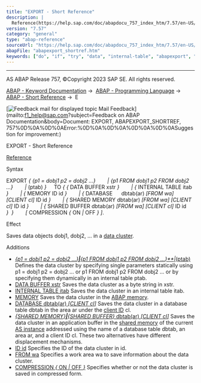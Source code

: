 ```yaml
---
title: "EXPORT - Short Reference"
description: |
  Reference(https://help.sap.com/doc/abapdocu_757_index_htm/7.57/en-US/abapexport_data_cluster.htm) Syntax EXPORT  p1 = dobj1 p2 = dobj2 ...  p1 FROM dobj1 p2 FROM dobj2 ...  (ptab)  TO   DATA BUFFER xstr    INTERNAL TABLE itab    MEMORY ID id
version: "7.57"
category: "general"
type: "abap-reference"
sourceUrl: "https://help.sap.com/doc/abapdocu_757_index_htm/7.57/en-US/abapexport_shortref.htm"
abapFile: "abapexport_shortref.htm"
keywords: ["do", "if", "try", "data", "internal-table", "abapexport", "shortref"]
---
```


* * *

AS ABAP Release 757, ©Copyright 2023 SAP SE. All rights reserved.

[ABAP - Keyword Documentation](https://help.sap.com/doc/abapdocu_757_index_htm/7.57/en-US/abenabap.htm) →  [ABAP - Programming Language](https://help.sap.com/doc/abapdocu_757_index_htm/7.57/en-US/abenabap_reference.htm) →  [ABAP - Short Reference](https://help.sap.com/doc/abapdocu_757_index_htm/7.57/en-US/abenabap_shortref.htm) →  E

 [![](Mail.gif?object=Mail.gif&sap-language=EN "Feedback mail for displayed topic") Mail Feedback](mailto:f1_help@sap.com?subject=Feedback on ABAP Documentation&body=Document: EXPORT, ABAPEXPORT_SHORTREF, 757%0D%0A%0D%0AError:%0D%0A%0D%0A%0D%0A%0D%0ASuggestion
for improvement:)

EXPORT - Short Reference

[Reference](https://help.sap.com/doc/abapdocu_757_index_htm/7.57/en-US/abapexport_data_cluster.htm)

Syntax

EXPORT *{* *{*p1 = dobj1 p2 = dobj2 ...*}*
       *|* *{*p1 FROM dobj1 p2 FROM dobj2 ...*}*
       *|* (ptab) *}*
    TO *{* *{* DATA BUFFER xstr *}*
       *|* *{* INTERNAL TABLE itab *}*
       *|* *{* MEMORY ID id *}*
       *|* *{* DATABASE      dbtab(ar) *\[*FROM wa*\]* *\[*CLIENT cl*\]* ID id *}*
       *|* *{* SHARED MEMORY dbtab(ar) *\[*FROM wa*\]* *\[*CLIENT cl*\]* ID id *}*
       *|* *{* SHARED BUFFER dbtab(ar) *\[*FROM wa*\]* *\[*CLIENT cl*\]* ID id *}*  *}*
       *\[* COMPRESSION *{* ON *|* OFF *}* *\]*.

Effect

Saves data objects dobj1, dobj2, ... in a [data cluster](https://help.sap.com/doc/abapdocu_757_index_htm/7.57/en-US/abendata_cluster_glosry.htm "Glossary Entry").

Additions   

-   [*{*p1 = dobj1 p2 = dobj2 ...*}**|**{*p1 FROM dobj1 p2 FROM dobj2 ...*}**|*(ptab)](https://help.sap.com/doc/abapdocu_757_index_htm/7.57/en-US/abapexport_data_cluster_param.htm)
    Defines the data cluster by specifying single parameters statically using p1 = dobj1 p2 = dobj2 ... or p1 FROM dobj1 p2 FROM dobj2 ... or by specifying them dynamically in an internal table ptab.
-   [DATA BUFFER xstr](https://help.sap.com/doc/abapdocu_757_index_htm/7.57/en-US/abapexport_data_cluster_medium.htm)
    Saves the data cluster as a byte string in xstr.
-   [INTERNAL TABLE itab](https://help.sap.com/doc/abapdocu_757_index_htm/7.57/en-US/abapexport_data_cluster_medium.htm)
    Saves the data cluster in an internal table itab.
-   [MEMORY](https://help.sap.com/doc/abapdocu_757_index_htm/7.57/en-US/abapexport_data_cluster_medium.htm)
    Saves the data cluster in the [ABAP memory](https://help.sap.com/doc/abapdocu_757_index_htm/7.57/en-US/abenabap_memory_glosry.htm "Glossary Entry").
-   [DATABASE dbtab(ar) *\[*CLIENT cl*\]*](https://help.sap.com/doc/abapdocu_757_index_htm/7.57/en-US/abapexport_data_cluster_medium.htm)
    Saves the data cluster in a database table dbtab in the area ar under the [client ID](https://help.sap.com/doc/abapdocu_757_index_htm/7.57/en-US/abenclient_identifier_glosry.htm "Glossary Entry") cl.
-   [*{*SHARED MEMORY*}**|**{*SHARED BUFFER*}* dbtab(ar) *\[*CLIENT cl*\]*](https://help.sap.com/doc/abapdocu_757_index_htm/7.57/en-US/abapexport_data_cluster_medium.htm)
    Saves the data cluster in an application buffer in the [shared memory](https://help.sap.com/doc/abapdocu_757_index_htm/7.57/en-US/abenshared_memory_glosry.htm "Glossary Entry") of the current [AS instance](https://help.sap.com/doc/abapdocu_757_index_htm/7.57/en-US/abenas_instance_glosry.htm "Glossary Entry") addressed using the name of a database table dbtab, an area ar, and a client ID cl. These two alternatives have different displacement mechanisms.
-   [ID id](https://help.sap.com/doc/abapdocu_757_index_htm/7.57/en-US/abapexport_data_cluster_medium.htm)
    Specifies the ID of the data cluster in id.
-   [FROM wa](https://help.sap.com/doc/abapdocu_757_index_htm/7.57/en-US/abapexport_data_cluster_medium.htm)
    Specifies a work area wa to save information about the data cluster.
-   [COMPRESSION *{* ON *|* OFF *}*](https://help.sap.com/doc/abapdocu_757_index_htm/7.57/en-US/abapexport_data_cluster.htm)
    Specifies whether or not the data cluster is saved in compressed form.